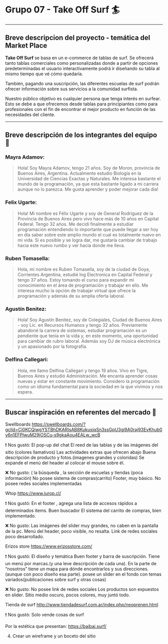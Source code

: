 # Grupo 07 - Take Off Surf :surfer:

---

## Breve descripcion del proyecto - temática del Market Place 

**Take Off Surf** se basa en un e-commerce de tablas de surf. Se ofrecerá tanto tablas comerciales como personalizadas donde a partir de opciones predeterminadas el usuario interactivamente podrá ir diseñando su tabla al mismo tiempo que vé cómo quedaría. 

También, pagando una suscripción, las diferentes escuelas de surf podrán ofrecer información sobre sus servicios a la comunidad surfista.

Nuestro público objetivo es cualquier persona que tenga interés en surfear. Esto se debe a que ofrecemos desde tablas para principiantes como para profesionales con el fin de encontrar el mejor producto en función de las necesidades del cliente.

---

## Breve descripción de los integrantes del equipo :busts_in_silhouette:

### Mayra Adamov:
>Hola! Soy Mayra Adamov, tengo 21 años. Soy de Moron, provincia de Buenos Aires, Argentina. Actualmente estudio Biología en la Universidad de Ciencias Exactas y Naturales. Me interesa bastante el mundo de la programación, ya que esta bastante ligado a mi carrera aunque no lo parezca. Me gusta aprender y poder mejorar cada dia!

### Felix Ugarte:
>Hola! Mi nombre es Félix Ugarte y soy de General Rodríguez de la Provincia de Buenos Aires pero vivo hace más de 10 años en Capital Federal. Tengo 32 años. Me decidí finalmente a estudiar programación entendiendo lo importante que puede llegar a ser hoy en día saber sobre este amplio mundo el cual es totalmente nuevo en mi vida. Si es posible y se logra dar, me gustaría cambiar de trabajo hacia este nuevo rumbo y ver hacia donde me lleva.

### Ruben Tomasella:
>Hola, mi nombre es Ruben Tomasella, soy de la ciudad de Goya, Corrientes Argentina,  estudié Ing Electronica en Capital Federal y tengo 37 años. Estoy tomando el curso para expandir mi conocimiento en el área de programación y trabajar en ello. Me interesa mucho la opción de trabajar virtual que ofrece la programación y además de su amplia oferta laboral.

### Agustín Benitez:
>Hola! Soy Agustín Benitez, soy de Colegiales, Ciudad de Buenos Aires - soy Lic. en Recursos Humanos y tengo 32 años. Previamente abandoné la carrera de sistemas, estudiar programación es un pendiente que tenía en la vida y, en este momento, una oportunidad para cambiar de rubro laboral. Además soy DJ de música electrónica y un apasionado por la fotografía.  
 
### Delfina Callegari:
>Hola, me llamo Delfina Callegari y tengo 19 años. Vivo en Tigre, Buenos Aires y estudió Administración. Me encanta aprender cosas nuevas y estar en constante movimiento. Considero la programación como un idioma fundamental para la sociedad en la que vivimos y nos espera.

---


## Buscar inspiración en referentes del mercado :department_store:

Swellboards https://swellboards.com/?gclid=Cj0KCQjwgYSTBhDKARIsAB8KukusiqSn3ssGpU3gj9A0raj93EvKhub0y6n1EFPlwuM29jOSCu-s9gkaAou4EALw_wcB

:heavy_exclamation_mark: Nos gustó:
El pop-up del chat
El reed de las tablas y de las imágenes del sitio (colores llamativos)
Las actividades extras que ofrecen abajo
Buena descripción de producto y fotos.(imagenes grandes y coloridas)
Se expande el menú del header al colocar el mouse sobre él.

:x: No gusto:
 ( la búsqueda , la sección de escuelas y tiendas (poca información)
No posee sistema de compras(carrito)
Footer, muy básico.
No posee redes sociales implementadas

Wtop https://www.iurop.cl/

:heavy_exclamation_mark: Nos gustó:
En el footer , agrega una lista de accesos rápidos a determinados items.
Buen buscador
El sistema del carrito de compras, bien implementado.

:x: No gusto:
Las imágenes del slider muy grandes, no caben en la pantalla de la pc.
Menú del header, poco visible, no resalta.
Link de redes sociales poco desarrollado.


Erizos store https://www.erizosstore.com/

:heavy_exclamation_mark: Nos gustó:
El diseño y temática
Buen footer y barra de suscripción.
Tiene un menú por marcas.(y una leve descripción de cada una).
En la parte de “nosotros” tiene un mapa para dónde encontrarlos y sus direcciones.(aunque con poco diseño esa parte).
posee un slider en el fondo con temas variados(publicaciones sobre surf y otras cosas)

:x: No gusto:
No posee link de redes sociales
Los productos son expuestos en slider.
Sitio medio oscuro, pocos colores, muy juntó todo.



Tienda de surf http://www.tiendadesurf.com.ar/index.php/neoprenen.html

:heavy_exclamation_mark: Nos gustó:
Solo vende cosas de surf


Por la estética que presentan:
https://baibai.surf/



4. Crear un wireframe y un boceto del sitio

